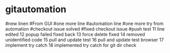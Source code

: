 # gitautomation

#new linen
#From GUI
#one more line
#automation line
#one more try from automation
#checkout issue solved
#fixed checkout issue
#push test
11 line edited
12 popup failed fixed back
13 force delete fixed
14 removed unidentified code
15 pull and update test
16 pull and update test browser
17 implement try catch
18 implemented try catch for git dir check










